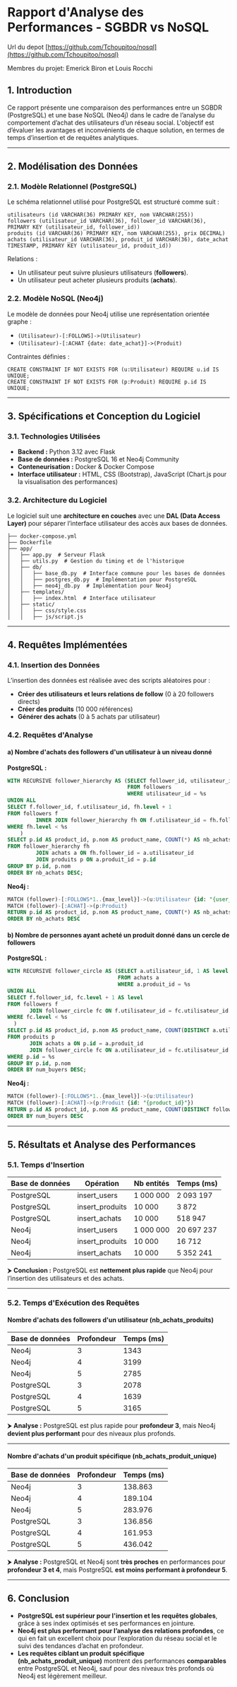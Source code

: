 # Rapport d'Analyse des Performances - SGBDR vs NoSQL

Url du depot [https://github.com/Tchoupitoo/nosql](https://github.com/Tchoupitoo/nosql)

Membres du projet: Emerick Biron et Louis Rocchi

## 1. Introduction

Ce rapport présente une comparaison des performances entre un SGBDR (PostgreSQL) et une base NoSQL (Neo4j) dans le cadre
de l’analyse du comportement d’achat des utilisateurs d’un réseau social. L'objectif est d’évaluer les avantages et
inconvénients de chaque solution, en termes de temps d’insertion et de requêtes analytiques.

---

## 2. Modélisation des Données

### 2.1. Modèle Relationnel (PostgreSQL)

Le schéma relationnel utilisé pour PostgreSQL est structuré comme suit :

```
utilisateurs (id VARCHAR(36) PRIMARY KEY, nom VARCHAR(255))
followers (utilisateur_id VARCHAR(36), follower_id VARCHAR(36), PRIMARY KEY (utilisateur_id, follower_id))
produits (id VARCHAR(36) PRIMARY KEY, nom VARCHAR(255), prix DECIMAL)
achats (utilisateur_id VARCHAR(36), produit_id VARCHAR(36), date_achat TIMESTAMP, PRIMARY KEY (utilisateur_id, produit_id))
```

Relations :

- Un utilisateur peut suivre plusieurs utilisateurs (**followers**).
- Un utilisateur peut acheter plusieurs produits (**achats**).

### 2.2. Modèle NoSQL (Neo4j)

Le modèle de données pour Neo4j utilise une représentation orientée graphe :

- `(Utilisateur)-[:FOLLOWS]->(Utilisateur)`
- `(Utilisateur)-[:ACHAT {date: date_achat}]->(Produit)`

Contraintes définies :

```
CREATE CONSTRAINT IF NOT EXISTS FOR (u:Utilisateur) REQUIRE u.id IS UNIQUE;
CREATE CONSTRAINT IF NOT EXISTS FOR (p:Produit) REQUIRE p.id IS UNIQUE;
```

---

## 3. Spécifications et Conception du Logiciel

### 3.1. Technologies Utilisées

- **Backend :** Python 3.12 avec Flask
- **Base de données :** PostgreSQL 16 et Neo4j Community
- **Conteneurisation :** Docker & Docker Compose
- **Interface utilisateur :** HTML, CSS (Bootstrap), JavaScript (Chart.js pour la visualisation des performances)

### 3.2. Architecture du Logiciel

Le logiciel suit une **architecture en couches** avec une **DAL (Data Access Layer)** pour séparer l’interface
utilisateur des accès aux bases de données.

```
├── docker-compose.yml
├── Dockerfile
├── app/
│   ├── app.py  # Serveur Flask
│   ├── utils.py  # Gestion du timing et de l'historique
│   ├── db/
│   │   ├── base_db.py  # Interface commune pour les bases de données
│   │   ├── postgres_db.py  # Implémentation pour PostgreSQL
│   │   ├── neo4j_db.py  # Implémentation pour Neo4j
│   ├── templates/
│   │   ├── index.html  # Interface utilisateur
│   ├── static/
│   │   ├── css/style.css
│   │   ├── js/script.js
```

---

## 4. Requêtes Implémentées

### 4.1. Insertion des Données

L’insertion des données est réalisée avec des scripts aléatoires pour :

- **Créer des utilisateurs et leurs relations de follow** (0 à 20 followers directs)
- **Créer des produits** (10 000 références)
- **Générer des achats** (0 à 5 achats par utilisateur)

### 4.2. Requêtes d'Analyse

#### a) Nombre d'achats des followers d'un utilisateur à un niveau donné

**PostgreSQL :**

```sql
WITH RECURSIVE follower_hierarchy AS (SELECT follower_id, utilisateur_id, 1 AS level
                                      FROM followers
                                      WHERE utilisateur_id = %s
UNION ALL
SELECT f.follower_id, f.utilisateur_id, fh.level + 1
FROM followers f
         INNER JOIN follower_hierarchy fh ON f.utilisateur_id = fh.follower_id
WHERE fh.level < %s
    )
SELECT p.id AS product_id, p.nom AS product_name, COUNT(*) AS nb_achats
FROM follower_hierarchy fh
         JOIN achats a ON fh.follower_id = a.utilisateur_id
         JOIN produits p ON a.produit_id = p.id
GROUP BY p.id, p.nom
ORDER BY nb_achats DESC;
```

**Neo4j :**

```sql
MATCH (follower)-[:FOLLOWS*1..{max_level}]->(u:Utilisateur {id: "{user_id}"})
MATCH (follower)-[:ACHAT]->(p:Produit)
RETURN p.id AS product_id, p.nom AS product_name, COUNT(*) AS nb_achats
ORDER BY nb_achats DESC
```

#### b) Nombre de personnes ayant acheté un produit donné dans un cercle de followers

**PostgreSQL :**

```sql
WITH RECURSIVE follower_circle AS (SELECT a.utilisateur_id, 1 AS level
                                   FROM achats a
                                   WHERE a.produit_id = %s
UNION ALL
SELECT f.follower_id, fc.level + 1 AS level
FROM followers f
       JOIN follower_circle fc ON f.utilisateur_id = fc.utilisateur_id
WHERE fc.level < %s
  )
SELECT p.id AS product_id, p.nom AS product_name, COUNT(DISTINCT a.utilisateur_id) AS num_buyers
FROM produits p
       JOIN achats a ON p.id = a.produit_id
       JOIN follower_circle fc ON a.utilisateur_id = fc.utilisateur_id
WHERE p.id = %s
GROUP BY p.id, p.nom
ORDER BY num_buyers DESC;
```

**Neo4j :**

```sql
MATCH (follower)-[:FOLLOWS*1..{max_level}]->(u:Utilisateur)
MATCH (follower)-[:ACHAT]->(p:Produit {id: "{product_id}"})
RETURN p.id AS product_id, p.nom AS product_name, COUNT(DISTINCT follower) AS num_buyers
ORDER BY num_buyers DESC
```

---

## 5. Résultats et Analyse des Performances

### 5.1. Temps d'Insertion

| Base de données | Opération | Nb entités | Temps (ms) |
|----------------|-----------|-----------|------------|
| PostgreSQL     | insert_users | 1 000 000 | 2 093 197 |
| PostgreSQL     | insert_produits | 10 000 | 3 872 |
| PostgreSQL     | insert_achats | 10 000 | 518 947 |
| Neo4j         | insert_users | 1 000 000 | 20 697 237 |
| Neo4j         | insert_produits | 10 000 | 16 712 |
| Neo4j         | insert_achats | 10 000 | 5 352 241 |

⮞ **Conclusion :** PostgreSQL est **nettement plus rapide** que Neo4j pour l’insertion des utilisateurs et des achats.

---

### 5.2. Temps d'Exécution des Requêtes

#### **Nombre d'achats des followers d'un utilisateur (nb_achats_produits)**
| Base de données | Profondeur | Temps (ms) |
|-----------------|------------|------------|
| Neo4j           | 3          | 1343       |
| Neo4j           | 4          | 3199       |
| Neo4j           | 5          | 2785       |
| PostgreSQL      | 3          | 2078       |
| PostgreSQL      | 4          | 1639       |
| PostgreSQL      | 5          | 3165       |

⮞ **Analyse :** PostgreSQL est plus rapide pour **profondeur 3**, mais Neo4j **devient plus performant** pour des niveaux plus profonds.

---

#### **Nombre d'achats d'un produit spécifique (nb_achats_produit_unique)**
| Base de données | Profondeur | Temps (ms) |
|-----------------|------------|------------|
| Neo4j           | 3          | 138.863    |
| Neo4j           | 4          | 189.104    |
| Neo4j           | 5          | 283.976    |
| PostgreSQL      | 3          | 136.856    |
| PostgreSQL      | 4          | 161.953    |
| PostgreSQL      | 5          | 436.042    |

⮞ **Analyse :** PostgreSQL et Neo4j sont **très proches** en performances pour **profondeur 3 et 4**, mais PostgreSQL **est moins performant à profondeur 5**.

---

## 6. Conclusion

- **PostgreSQL est supérieur pour l'insertion et les requêtes globales**, grâce à ses index optimisés et ses performances en jointure.
- **Neo4j est plus performant pour l’analyse des relations profondes**, ce qui en fait un excellent choix pour l’exploration du réseau social et le suivi des tendances d’achat en profondeur.
- **Les requêtes ciblant un produit spécifique (nb_achats_produit_unique)** montrent des performances **comparables** entre PostgreSQL et Neo4j, sauf pour des niveaux très profonds où Neo4j est légèrement meilleur.

